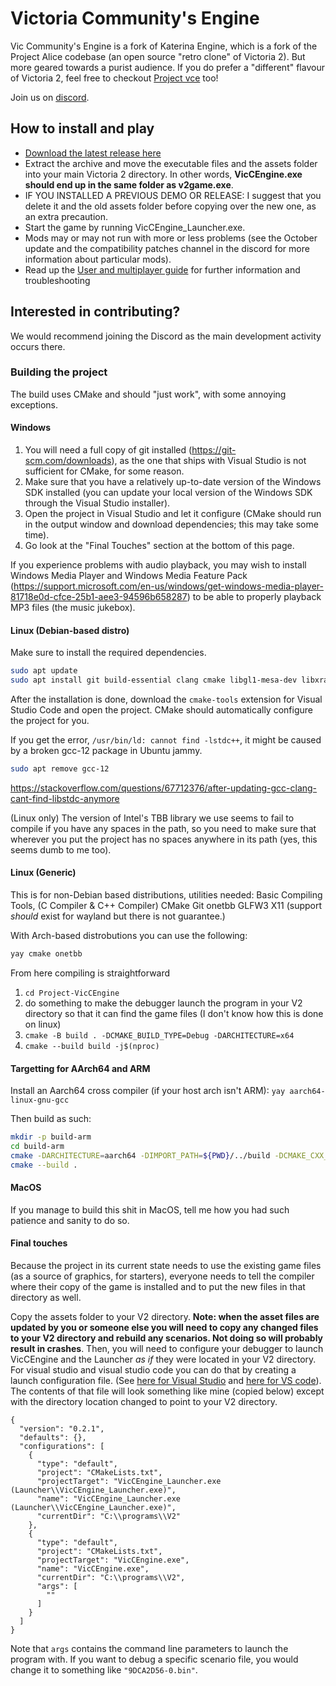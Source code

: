 # Victoria Community's Engine

Vic Community's Engine is a fork of Katerina Engine, which is a fork of the Project Alice codebase (an open source "retro clone" of Victoria 2). But more geared towards a purist audience. If you do prefer a "different" flavour of Victoria 2, feel free to checkout [Project vce](https://github.com/schombert/Project-Alice/) too!

Join us on [discord](https://discord.gg/3WNyk7SWvf).

## How to install and play
- [Download the latest release here](https://github.com/Valerus9/VCE/releases)
- Extract the archive and move the executable files and the assets folder into your main Victoria 2 directory. In other words, **VicCEngine.exe should end up in the same folder as v2game.exe**.
- IF YOU INSTALLED A PREVIOUS DEMO OR RELEASE: I suggest that you delete it and the old assets folder before copying over the new one, as an extra precaution.
- Start the game by running VicCEngine_Launcher.exe.
- Mods may or may not run with more or less problems (see the October update and the compatibility patches channel in the discord for more information about particular mods).
- Read up the [User and multiplayer guide](https://github.com/Valerus9/VCE/blob/main/docs/user_guide.md) for further information and troubleshooting

## Interested in contributing?

We would recommend joining the Discord as the main development activity occurs there.

### Building the project

The build uses CMake and should "just work", with some annoying exceptions.

#### Windows

1. You will need a full copy of git installed (https://git-scm.com/downloads), as the one that ships with Visual Studio is not sufficient for CMake, for some reason.
2. Make sure that you have a relatively up-to-date version of the Windows SDK installed (you can update your local version of the Windows SDK through the Visual Studio installer).
3. Open the project in Visual Studio and let it configure (CMake should run in the output window and download dependencies; this may take some time).
4. Go look at the "Final Touches" section at the bottom of this page.

If you experience problems with audio playback, you may wish to install Windows Media Player and Windows Media Feature Pack (https://support.microsoft.com/en-us/windows/get-windows-media-player-81718e0d-cfce-25b1-aee3-94596b658287) to be able to properly playback MP3 files (the music jukebox).

#### Linux (Debian-based distro)

Make sure to install the required dependencies.

```bash
sudo apt update
sudo apt install git build-essential clang cmake libgl1-mesa-dev libxrandr-dev libxinerama-dev libxcursor-dev libxi-dev libicu-dev
```

After the installation is done, download the `cmake-tools` extension for Visual Studio Code and open the project. CMake should automatically configure the project for you.

If you get the error, `/usr/bin/ld: cannot find -lstdc++`, it might be caused by a broken gcc-12 package in Ubuntu jammy.
```bash
sudo apt remove gcc-12
```
https://stackoverflow.com/questions/67712376/after-updating-gcc-clang-cant-find-libstdc-anymore

(Linux only) The version of Intel's TBB library we use seems to fail to compile if you have any spaces in the path, so you need to make sure that wherever you put the project has no spaces anywhere in its path (yes, this seems dumb to me too).

#### Linux (Generic)

This is for non-Debian based distributions, utilities needed:
Basic Compiling Tools, (C Compiler & C++ Compiler)
CMake
Git
onetbb
GLFW3
X11 (support *should* exist for wayland but there is not guarantee.)

With Arch-based distrobutions you can use the following:
```bash
yay cmake onetbb
```

From here compiling is straightforward
1. `cd Project-VicCEngine`
2. do something to make the debugger launch the program in your V2 directory so that it can find the game files (I don't know how this is done on linux)
4. `cmake -B build . -DCMAKE_BUILD_TYPE=Debug -DARCHITECTURE=x64`
5. `cmake --build build -j$(nproc)`

#### Targetting for AArch64 and ARM

Install an Aarch64 cross compiler (if your host arch isn't ARM):
`yay aarch64-linux-gnu-gcc`

Then build as such:
```sh
mkdir -p build-arm
cd build-arm
cmake -DARCHITECTURE=aarch64 -DIMPORT_PATH=${PWD}/../build -DCMAKE_CXX_COMPILER=aarch64-linux-gnu-gcc -DCMAKE_C_COMPILER=aarch64-linux-gnu-gcc ..
cmake --build .
```

#### MacOS

If you manage to build this shit in MacOS, tell me how you had such patience and sanity to do so.

#### Final touches

Because the project in its current state needs to use the existing game files (as a source of graphics, for starters), everyone needs to tell the compiler where their copy of the game is installed and to put the new files in that directory as well.

Copy the assets folder to your V2 directory. **Note: when the asset files are updated by you or someone else you will need to copy any changed files to your V2 directory and rebuild any scenarios. Not doing so will probably result in crashes**. Then, you will need to configure your debugger to launch VicCEngine and the Launcher *as if* they were located in your V2 directory. For visual studio and visual studio code you can do that by creating a launch configuration file. (See [here for Visual Studio](https://learn.microsoft.com/en-us/visualstudio/ide/customize-build-and-debug-tasks-in-visual-studio?view=vs-2022) and [here for VS code](https://code.visualstudio.com/docs/cpp/launch-json-reference)). The contents of that file will look something like mine (copied below) except with the directory location changed to point to your V2 directory.

```
{
  "version": "0.2.1",
  "defaults": {},
  "configurations": [
    {
      "type": "default",
      "project": "CMakeLists.txt",
      "projectTarget": "VicCEngine_Launcher.exe (Launcher\\VicCEngine_Launcher.exe)",
      "name": "VicCEngine_Launcher.exe (Launcher\\VicCEngine_Launcher.exe)",
      "currentDir": "C:\\programs\\V2"
    },
    {
      "type": "default",
      "project": "CMakeLists.txt",
      "projectTarget": "VicCEngine.exe",
      "name": "VicCEngine.exe",
      "currentDir": "C:\\programs\\V2",
      "args": [
        ""
      ]
    }
  ]
}
```

Note that `args` contains the command line parameters to launch the program with. If you want to debug a specific scenario file, you would change it to something like `"9DCA2D56-0.bin"`.

